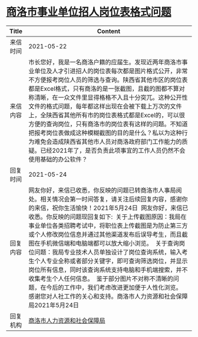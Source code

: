 # <a href="http://www.shangluo.gov.cn/zmhd/ldxxxx.jsp?urltype=leadermail.LeaderMailContentUrl&wbtreeid=1112&leadermailid=7287">商洛市事业单位招人岗位表格式问题</a>
|Title|Content|
|:---:|---|
|来信时间|2021-05-22|
|来信内容|市长您好，我是一名商洛户籍的应届生。发现近两年商洛市事业单位及人才引进招人的岗位表每次都是图片格式公开，非常不方便报考岗位人员的筛选与查询。陕西省其他市区的岗位表都是Excel格式，只有商洛的是一张截图，且截的图都不算对称清晰，在一众文件里显得格格不入且十分突兀。这种公开性文件的格式问题，每年都这样出现在会被下载上万次的文件上，全陕西省其他所有市的岗位表格式都是Excel的，可以很方便的查询岗位，只有商洛市的岗位表有这样的问题。不知道把报考岗位表做成这种模糊截图的目的是什么？私以为这种行为难免会造成陕西省其他市人员对商洛政府部门工作能力的质疑。已经2021年了，是否负责此项事宜的工作人员仍然不会使用基础的办公软件？|
|回复时间|2021-05-24|
|回复内容|网友你好，来信已收悉，你反映的问题已转商洛市人事局阅处。相关情况会第一时间答复，请关注后续回复内容，感谢你的来信，祝你生活愉快！2021年5月24日  网友你好，来信已收悉。你反映的问题现回复如下:  关于上传截图原因：我局在事业单位各类招聘考试中，将职位表上传截图是为防止第三方或个人修改岗位信息并通过其他渠道发布后误导考生，而且截图在手机微信端和电脑端都可以放大缩小浏览。  关于查询岗位问题：我局专业技术人员单独设计了岗位查询系统，输入考生个人专业全称或者部分关键字，即可查询筛选岗位，并显示岗位所有信息，同时该查询系统支持电脑和手机端搜索，并不收集考生个人任何信息。  鉴于部分图片不对称不清晰的问题，在今后的工作中，我们考虑改进更加便于人性化浏览。  感谢您对人社工作的关心和支持。商洛市人力资源和社会保障局2021年5月24日|
|回复机构|<a href="../../categories/agencies/商洛市人力资源和社会保障局.md">商洛市人力资源和社会保障局</a>|
